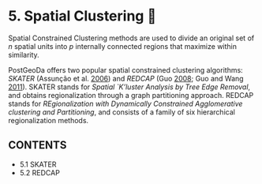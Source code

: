 # 5. Spatial Clustering 🌌

Spatial Constrained Clustering methods are used to divide an original set of _n_ spatial units into _p_ internally connected regions that maximize within similarity. 

PostGeoDa offers two popular spatial constrained clustering algorithms: _SKATER_ \(Assunção et al. [2006](https://geodacenter.github.io/workbook/9c_spatial3/lab9c.html#ref-Assuncaoetal:06)\) and _REDCAP_ \(Guo [2008](https://geodacenter.github.io/workbook/9c_spatial3/lab9c.html#ref-Guo:08); Guo and Wang [2011](https://geodacenter.github.io/workbook/9c_spatial3/lab9c.html#ref-GuoWang:11)\). SKATER stands for _Spatial \`K’luster Analysis by Tree Edge Removal_, and obtains regionalization through a graph partitioning approach. REDCAP stands for _REgionalization with Dynamically Constrained Agglomerative clustering and Partitioning_, and consists of a family of six hierarchical regionalization methods.

## CONTENTS

* 5.1 SKATER
* 5.2 REDCAP


